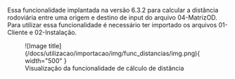Essa funcionalidade implantada na versão 6.3.2 para calcular a distância rodoviária entre uma
origem e destino de input do arquivo 04-MatrizOD. Para utilizar essa funcionalidade é necessário ter
importado os arquivos 01-Cliente e 02-Instalação.

<figure markdown="span">
  ![Image title](/docs/utilizacao/importacao/img/func_distancias/img.png){ width="500" }
  <figcaption>Visualização da funcionalidade de cálculo de distância</figcaption>
</figure>
